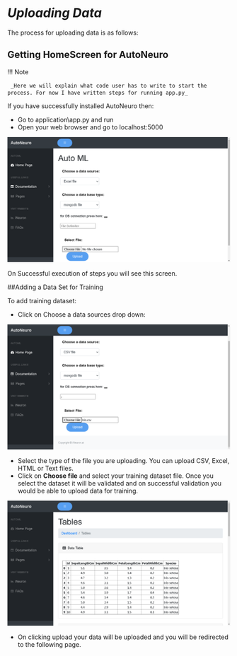 # **_Uploading Data_**

The process for uploading data is as follows:

## Getting HomeScreen for AutoNeuro

!!! Note

     _Here we will explain what code user has to write to start the process. For now I have written steps for running app.py_

If you have successfully installed AutoNeuro then:

- Go to application\app.py and run
- Open your web browser and go to localhost:5000

![Welcome AutoNeuro](../img/1.png)

On Successful execution of steps you will see this screen.

##Adding a Data Set for Training

To add training dataset:

- Click on Choose a data sources drop down:

![Add Data](../img/2.png)

- Select the type of the file you are uploading. You can upload CSV, Excel, HTML or Text files.
- Click on **Choose file** and select your training dataset file. Once you select the dataset it will be validated and on successful validation you would be able to upload data for training. 

![Validation Successful](../img/3.png)

- On clicking upload your data will be uploaded and you will be redirected   to the following page.
